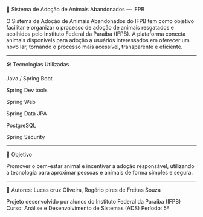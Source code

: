 🐾 Sistema de Adoção de Animais Abandonados — IFPB

O Sistema de Adoção de Animais Abandonados do IFPB tem como objetivo facilitar e organizar o processo de adoção de animais resgatados e acolhidos pelo Instituto Federal da Paraíba (IFPB).
A plataforma conecta animais disponíveis para adoção a usuários interessados em oferecer um novo lar, tornando o processo mais acessível, transparente e eficiente.


---

🛠️ Tecnologias Utilizadas

Java / Spring Boot

Spring Dev tools

Spring Web

Spring Data JPA 

PostgreSQL 

Spring Security



---

🎯 Objetivo

Promover o bem-estar animal e incentivar a adoção responsável, utilizando a tecnologia para aproximar pessoas e animais de forma simples e segura.


---

📌 Autores:
Lucas cruz Oliveira, 
 Rogério pires de Freitas Souza

Projeto desenvolvido por alunos do Instituto Federal da Paraíba (IFPB)
Curso: Análise e Desenvolvimento de Sistemas (ADS)
Período: 5º
